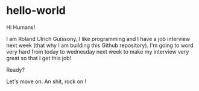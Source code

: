 # hello-world

Hi Humans!

I am Roland Ulrich Guissony, I like programming and I have a job interview next week (that why I am building this Github repository).
I'm going to word very hard from today to wednesday next week to make my interview very great so that I get this job!

Ready?

Let's move on.
An shit, rock on !
